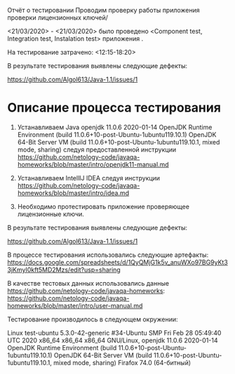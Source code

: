 Отчёт о тестировании <KeyValidation>
Проводим проверку работы приложения проверки лицензионных ключей/

<21/03/2020> - <21/03/2020> было проведено <Component test, Integration test, Instalation test> приложения <KeyValidator>.

На тестирование затрачено: <12:15-18:20>

В результате тестирования выявлены следующие дефекты:

https://github.com/Algol613/Java-1.1/issues/1 



# Описание процесса тестирования

1. Устанавливаем Java openjdk 11.0.6 2020-01-14
OpenJDK Runtime Environment (build 11.0.6+10-post-Ubuntu-1ubuntu119.10.1)
OpenJDK 64-Bit Server VM (build 11.0.6+10-post-Ubuntu-1ubuntu119.10.1, mixed mode, sharing) следуя предоставленной инструкции https://github.com/netology-code/javaqa-homeworks/blob/master/intro/openjdk11-manual.md

2. Устанавливаем IntellIJ IDEA следуя инструкции https://github.com/netology-code/javaqa-homeworks/blob/master/intro/idea.md

3. Необходимо протестировать приложение проверяющее лицензионные ключи.


В результате тестирования выявлены следующие дефекты:

https://github.com/Algol613/Java-1.1/issues/1 

В процессе тестирования использовались следующие артефакты:
https://docs.google.com/spreadsheets/d/1QyQMjG1k5v_anuWXo97BG9yKt33jKmyI0kft5MD2Mzs/edit?usp=sharing

В качестве тестовых данных использовались данные <https://github.com/netology-code/javaqa-homeworks>:
https://github.com/netology-code/javaqa-homeworks/blob/master/intro/user-manual.md

Тестирование производилось в следующем окружении:

   Linux test-ubuntu 5.3.0-42-generic #34-Ubuntu SMP Fri Feb 28 05:49:40 UTC 2020 x86_64 x86_64 x86_64 GNU/Linux,
openjdk 11.0.6 2020-01-14
OpenJDK Runtime Environment (build 11.0.6+10-post-Ubuntu-1ubuntu119.10.1)
OpenJDK 64-Bit Server VM (build 11.0.6+10-post-Ubuntu-1ubuntu119.10.1, mixed mode, sharing)
Firafox 74.0 (64-битный)



